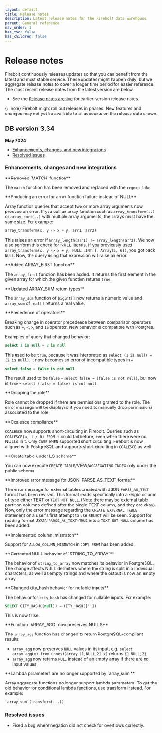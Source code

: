 ```yaml
---
layout: default
title: Release notes
description: Latest release notes for the Firebolt data warehouse.
parent: General reference
nav_order: 1
has_toc: false
has_children: false
---
```


# Release notes

Firebolt continuously releases updates so that you can benefit from the latest and most stable service. These updates might happen daily, but we aggregate release notes to cover a longer time period for easier reference. The most recent release notes from the latest version are below. 

- See the [Release notes archive](../release-notes/release-notes-archive.md) for earlier-version release notes.

{: .note}
Firebolt might roll out releases in phases. New features and changes may not yet be available to all accounts on the release date shown.

## DB version 3.34
**May 2024**

* [Enhancements, changes, and new integrations](#enhancements-changes-and-new-integrations)
* [Resolved issues](#resolved-issues)

### Enhancements, changes and new integrations

<!--- FIR-32710 --->**Removed `MATCH` function**

The `match` function has been removed and replaced with the `regexp_like`. 


<!--- FIR-32693 --->**Producing an error for array function failure instead of NULL**

Array function queries that accept two or more array arguments now produce an error. If you call an array function such as `array_transform(..)` or `array_sort(..)` with multiple array arguments, the arrays must have the same size. 
For example: 

```sql
array_transform(x, y -> x + y, arr1, arr2)
```

This raises an error if `array_length(arr1) != array_length(arr2)`. We now also perform this check for NULL literals. If you previously used `array_transform(x, y -> x + y, NULL::INT[], Array[5, 6])`, you got back `NULL`. Now, the query using that expression will raise an error.


<!--- FIR-32652 --->**Added ARRAY_FIRST function**

The `array_first` function has been added. It returns the first element in the given array for which the given function returns `true`.


<!--- FIR-32566 --->**Updated ARRAY_SUM return types**

The `array_sum` function of `bigint[]` now returns a numeric value and `array_sum` of `real[]` returns a real value. 


<!--- FIR-32491 --->**Precedence of operators**

Breaking change in operator precedence between comparison operators such as `=`, `<`, `>`, and `IS` operator. New behavior is compatible with Postgres. 

Examples of query that changed behavior:

```sql
select 1 is null = 2 is null
```
This used to be `true`, because it was interpreted as `select (1 is null) = (2 is null)`. It now becomes an error of incompatible types in `=`

```sql
select false = false is not null
```
The result used to be `false` - `select false = (false is not null)`, but now is `true` - `select (false = false) is not null`.


<!--- FIR-32451 --->**Dropping the role**

Role cannot be dropped if there are permissions granted to the role. The error message will be displayed if you need to manually drop permissions associated to the role.


<!--- FIR-32163 --->**Coalesce compliance**

`COALESCE` now supports short-circuiting in Firebolt. Queries such as `COALESCE(a, 1 / 0) FROM t` could fail before, even when there were no NULLs in t. Only `CASE WHEN` supported short circuiting. Firebolt is now aligned with PostgreSQL and supports short circuiting in `COALESCE` as well.


<!--- FIR-31821 --->**Create table under I_S schema**

You can now execute `CREATE TABLE`/VIEW/`AGGREGATING INDEX` only under the public schema. 


<!--- FIR-31680 --->**Improved error message for JSON `PARSE_AS_TEXT` format**

The error message for external tables created with JSON `PARSE_AS_TEXT` format has been revised. This format reads specifically into a *single* column of type either TEXT or `TEXT NOT NULL`. (Note there may be external table partition columns defined after the single TEXT column, and they are okay). Now, only the error message regarding the `CREATE EXTERNAL TABLE` statement on a user's first attempt to use `SELECT` will be seen. Support for reading format JSON `PARSE_AS_TEXT=TRUE` into a `TEXT NOT NULL` column has been added.


<!--- FIR-29793 --->**Implemented column_mismatch**

Support for `ALLOW_COLUMN_MISMATCH` in `COPY FROM` has been added. 


<!--- FIR-296907 --->**Corrected NULL behavior of `STRING_TO_ARRAY`**

The behavior of `string_to_array` now matches its behavior in PostgreSQL. The change affects NULL delimiters where the string is split into individual characters, as well as empty strings and where the output is now an empty array. 


<!--- FIR-27311 --->**Changed city_hash behavior for nullable inputs**

The behavior for `city_hash` has changed for nullable inputs. 
For example:
```sql
SELECT CITY_HASH([null]) = CITY_HASH([''])
```
This is now false. 


<!--- FIR-16217 --->**Function `ARRAY_AGG` now preserves NULLS**

The `array_agg` function has changed to return PostgreSQL-compliant results:
  * `array_agg` now preserves `NULL` values in its input, e.g. `select array_agg(x) from unnest(array [1,NULL,2] x)` returns `{1,NULL,2}`
  * `array_agg` now returns `NULL` instead of an empty array if there are no input values


<!--- FIR-8970 --->**Lambda parameters are no longer supported by `array_sum`**

Array aggregate functions no longer support lambda parameters. To get the old behavior for conditional lambda functions, use transform instead. 
For example:

```sql
`array_sum`(transform(...))
```


### Resolved issues

<!--- FIR-32432 --->
* Fixed a bug where negation did not check for overflows correctly.